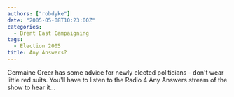 ```yaml
---
authors: ["robdyke"]
date: "2005-05-08T10:23:00Z"
categories:
  - Brent East Campaigning
tags:
  - Election 2005
title: Any Answers?
---
```

Germaine Greer has some advice for newly elected politicians - don't wear little red suits. You'll have to listen to the Radio 4 Any Answers stream of the show to hear it...